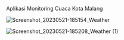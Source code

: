 Aplikasi Monitoring Cuaca Kota Malang

![Screenshot_20230521-185154_Weather](https://github.com/lintangp/Weather/assets/44935511/1da10cd2-acb8-416b-babf-19555b07bc88)

![Screenshot_20230521-185208_Weather (1)](https://github.com/lintangp/Weather/assets/44935511/5527fce3-e6e7-4d41-aa8b-94ee888ba793)
